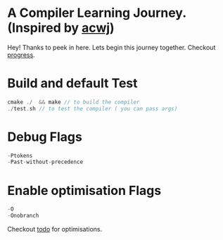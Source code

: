 # A Compiler Learning Journey.(Inspired by [acwj](https://github.com/DoctorWkt/acwj "a compiler writing journey"))
Hey! Thanks to peek in here. Lets begin this journey together.
Checkout [progress](https://github.com/Nishank-25/aclj/blob/master/todo.md).

# Build and default Test

```c
cmake ./  && make // to build the compiler
./test.sh // to test the compiler ( you can pass args)
```

# Debug Flags
```c
-Ptokens
-Past-without-precedence
```

# Enable optimisation Flags
```c
-O
-Onobranch
```
Checkout [todo](https://github.com/Nishank-25/aclj/blob/master/todo.md) for optimisations.